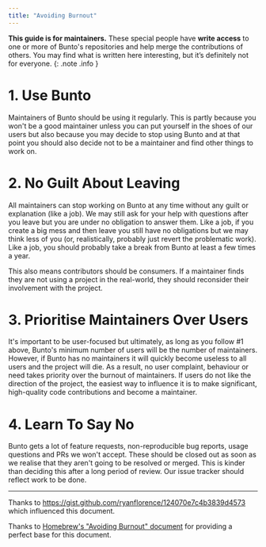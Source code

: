 ```yaml
---
title: "Avoiding Burnout"
---
```


**This guide is for maintainers.** These special people have **write access** to one or more of Bunto's repositories and help merge the contributions of others. You may find what is written here interesting, but it’s definitely not for everyone.
{: .note .info }

# 1. Use Bunto

Maintainers of Bunto should be using it regularly. This is partly because you won't be a good maintainer unless you can put yourself in the shoes of our users but also because you may decide to stop using Bunto and at that point you should also decide not to be a maintainer and find other things to work on.

# 2. No Guilt About Leaving

All maintainers can stop working on Bunto at any time without any guilt or explanation (like a job). We may still ask for your help with questions after you leave but you are under no obligation to answer them. Like a job, if you create a big mess and then leave you still have no obligations but we may think less of you (or, realistically, probably just revert the problematic work). Like a job, you should probably take a break from Bunto at least a few times a year.

This also means contributors should be consumers. If a maintainer finds they are not using a project in the real-world, they should reconsider their involvement with the project.

# 3. Prioritise Maintainers Over Users

It's important to be user-focused but ultimately, as long as you follow #1 above, Bunto's minimum number of users will be the number of maintainers. However, if Bunto has no maintainers it will quickly become useless to all users and the project will die. As a result, no user complaint, behaviour or need takes priority over the burnout of maintainers. If users do not like the direction of the project, the easiest way to influence it is to make significant, high-quality code contributions and become a maintainer.

# 4. Learn To Say No

Bunto gets a lot of feature requests, non-reproducible bug reports, usage questions and PRs we won't accept. These should be closed out as soon as we realise that they aren't going to be resolved or merged. This is kinder than deciding this after a long period of review. Our issue tracker should reflect work to be done.

---

Thanks to https://gist.github.com/ryanflorence/124070e7c4b3839d4573 which influenced this document.

Thanks to [Homebrew's "Avoiding Burnout" document](https://github.com/Homebrew/brew/blob/master/docs/Maintainers-Avoiding-Burnout.md) for providing a perfect base for this document.

